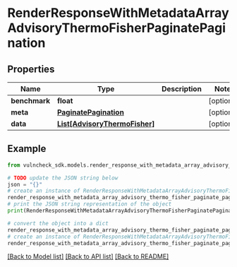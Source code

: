 # RenderResponseWithMetadataArrayAdvisoryThermoFisherPaginatePagination


## Properties

Name | Type | Description | Notes
------------ | ------------- | ------------- | -------------
**benchmark** | **float** |  | [optional] 
**meta** | [**PaginatePagination**](PaginatePagination.md) |  | [optional] 
**data** | [**List[AdvisoryThermoFisher]**](AdvisoryThermoFisher.md) |  | [optional] 

## Example

```python
from vulncheck_sdk.models.render_response_with_metadata_array_advisory_thermo_fisher_paginate_pagination import RenderResponseWithMetadataArrayAdvisoryThermoFisherPaginatePagination

# TODO update the JSON string below
json = "{}"
# create an instance of RenderResponseWithMetadataArrayAdvisoryThermoFisherPaginatePagination from a JSON string
render_response_with_metadata_array_advisory_thermo_fisher_paginate_pagination_instance = RenderResponseWithMetadataArrayAdvisoryThermoFisherPaginatePagination.from_json(json)
# print the JSON string representation of the object
print(RenderResponseWithMetadataArrayAdvisoryThermoFisherPaginatePagination.to_json())

# convert the object into a dict
render_response_with_metadata_array_advisory_thermo_fisher_paginate_pagination_dict = render_response_with_metadata_array_advisory_thermo_fisher_paginate_pagination_instance.to_dict()
# create an instance of RenderResponseWithMetadataArrayAdvisoryThermoFisherPaginatePagination from a dict
render_response_with_metadata_array_advisory_thermo_fisher_paginate_pagination_from_dict = RenderResponseWithMetadataArrayAdvisoryThermoFisherPaginatePagination.from_dict(render_response_with_metadata_array_advisory_thermo_fisher_paginate_pagination_dict)
```
[[Back to Model list]](../README.md#documentation-for-models) [[Back to API list]](../README.md#documentation-for-api-endpoints) [[Back to README]](../README.md)



